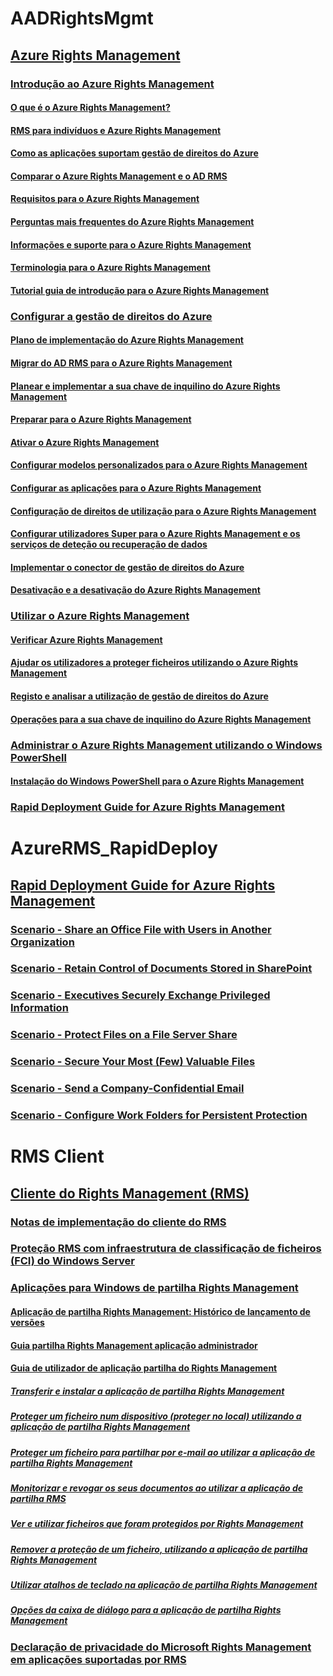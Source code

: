 # AADRightsMgmt
## [Azure Rights Management](Azure_Rights_Management.md)
### [Introdução ao Azure Rights Management](Getting_Started_with_Azure_Rights_Management.md)
#### [O que é o Azure Rights Management?](What_is_Azure_Rights_Management_.md)
#### [RMS para indivíduos e Azure Rights Management](RMS_for_Individuals_and_Azure_Rights_Management.md)
#### [Como as aplicações suportam gestão de direitos do Azure](How_Applications_Support_Azure_Rights_Management.md)
#### [Comparar o Azure Rights Management e o AD RMS](Comparing_Azure_Rights_Management_and_AD_RMS.md)
#### [Requisitos para o Azure Rights Management](Requirements_for_Azure_Rights_Management.md)
#### [Perguntas mais frequentes do Azure Rights Management](Frequently_Asked_Questions_for_Azure_Rights_Management.md)
#### [Informações e suporte para o Azure Rights Management](Information_and_Support_for_Azure_Rights_Management.md)
#### [Terminologia para o Azure Rights Management](Terminology_for_Azure_Rights_Management.md)
#### [Tutorial guia de introdução para o Azure Rights Management](Quick_Start_Tutorial_for_Azure_Rights_Management.md)
### [Configurar a gestão de direitos do Azure](Configuring_Azure_Rights_Management.md)
#### [Plano de implementação do Azure Rights Management](Azure_Rights_Management_Deployment_Roadmap.md)
#### [Migrar do AD RMS para o Azure Rights Management](Migrating_from_AD_RMS_to_Azure_Rights_Management.md)
#### [Planear e implementar a sua chave de inquilino do Azure Rights Management](Planning_and_Implementing_Your_Azure_Rights_Management_Tenant_Key.md)
#### [Preparar para o Azure Rights Management](Preparing_for_Azure_Rights_Management.md)
#### [Ativar o Azure Rights Management](Activating_Azure_Rights_Management.md)
#### [Configurar modelos personalizados para o Azure Rights Management](Configuring_Custom_Templates_for_Azure_Rights_Management.md)
#### [Configurar as aplicações para o Azure Rights Management](Configuring_Applications_for_Azure_Rights_Management.md)
#### [Configuração de direitos de utilização para o Azure Rights Management](Configuring_Usage_Rights_for_Azure_Rights_Management.md)
#### [Configurar utilizadores Super para o Azure Rights Management e os serviços de deteção ou recuperação de dados](Configuring_Super_Users_for_Azure_Rights_Management_and_Discovery_Services_or_Data_Recovery.md)
#### [Implementar o conector de gestão de direitos do Azure](Deploying_the_Azure_Rights_Management_Connector.md)
#### [Desativação e a desativação do Azure Rights Management](Decommissioning_and_Deactivating_Azure_Rights_Management.md)
### [Utilizar o Azure Rights Management](Using_Azure_Rights_Management.md)
#### [Verificar Azure Rights Management](Verifying_Azure_Rights_Management.md)
#### [Ajudar os utilizadores a proteger ficheiros utilizando o Azure Rights Management](Helping_Users_to_Protect_Files_by_Using_Azure_Rights_Management.md)
#### [Registo e analisar a utilização de gestão de direitos do Azure](Logging_and_Analyzing_Azure_Rights_Management_Usage.md)
#### [Operações para a sua chave de inquilino do Azure Rights Management](Operations_for_Your_Azure_Rights_Management_Tenant_Key.md)
### [Administrar o Azure Rights Management utilizando o Windows PowerShell](Administering_Azure_Rights_Management_by_Using_Windows_PowerShell.md)
#### [Instalação do Windows PowerShell para o Azure Rights Management](Installing_Windows_PowerShell_for_Azure_Rights_Management.md)
### [Rapid Deployment Guide for Azure Rights Management](Rapid_Deployment_Guide_for_Azure_Rights_Management.md)
# AzureRMS_RapidDeploy
## [Rapid Deployment Guide for Azure Rights Management](Rapid_Deployment_Guide_for_Azure_Rights_Management.md)
### [Scenario - Share an Office File with Users in Another Organization](Scenario_-_Share_an_Office_File_with_Users_in_Another_Organization.md)
### [Scenario - Retain Control of Documents Stored in SharePoint](Scenario_-_Retain_Control_of_Documents_Stored_in_SharePoint.md)
### [Scenario - Executives Securely Exchange Privileged Information](Scenario_-_Executives_Securely_Exchange_Privileged_Information.md)
### [Scenario - Protect Files on a File Server Share](Scenario_-_Protect_Files_on_a_File_Server_Share.md)
### [Scenario - Secure Your Most (Few) Valuable Files](Scenario_-_Secure_Your_Most__Few__Valuable_Files.md)
### [Scenario - Send a Company-Confidential Email](Scenario_-_Send_a_Company-Confidential_Email.md)
### [Scenario - Configure Work Folders for Persistent Protection](Scenario_-_Configure_Work_Folders_for_Persistent_Protection.md)
# RMS Client
## [Cliente do Rights Management (RMS)](Rights_Management__RMS__Client.md)
### [Notas de implementação do cliente do RMS](RMS_Client_Deployment_Notes.md)
### [Proteção RMS com infraestrutura de classificação de ficheiros (FCI) do Windows Server](RMS_Protection_with_Windows_Server_File_Classification_Infrastructure__FCI_.md)
### [Aplicações para Windows de partilha Rights Management](Rights_Management_Sharing_Application_for_Windows.md)
#### [Aplicação de partilha Rights Management: Histórico de lançamento de versões](Rights_Management_sharing_application__Version_release_history.md)
#### [Guia partilha Rights Management aplicação administrador](Rights_Management_sharing_application_administrator_guide.md)
#### [Guia de utilizador de aplicação partilha do Rights Management](Rights_Management_sharing_application_user_guide.md)
##### [Transferir e instalar a aplicação de partilha Rights Management](Download_and_install_the_Rights_Management_sharing_application.md)
##### [Proteger um ficheiro num dispositivo (proteger no local) utilizando a aplicação de partilha Rights Management](Protect_a_file_on_a_device__protect_in-place__by_using_the_Rights_Management_sharing_application.md)
##### [Proteger um ficheiro para partilhar por e-mail ao utilizar a aplicação de partilha Rights Management](Protect_a_file_that_you_share_by_email_by_using_the_Rights_Management_sharing_application.md)
##### [Monitorizar e revogar os seus documentos ao utilizar a aplicação de partilha RMS](Track_and_revoke_your_documents_when_you_use_the_RMS_sharing_application.md)
##### [Ver e utilizar ficheiros que foram protegidos por Rights Management](View_and_use_files_that_have_been_protected_by_Rights_Management.md)
##### [Remover a proteção de um ficheiro, utilizando a aplicação de partilha Rights Management](Remove_protection_from_a_file_by_using_the_Rights_Management_sharing_application.md)
##### [Utilizar atalhos de teclado na aplicação de partilha Rights Management](Use_keyboard_shortcuts_in_the_Rights_Management_sharing_application.md)
##### [Opções da caixa de diálogo para a aplicação de partilha Rights Management](Dialog_box_options_for_the_Rights_Management_sharing_application.md)
### [Declaração de privacidade do Microsoft Rights Management em aplicações suportadas por RMS](Privacy_Statement_for_Microsoft_Rights_Management_in_RMS-Enlightened_Applications.md)
